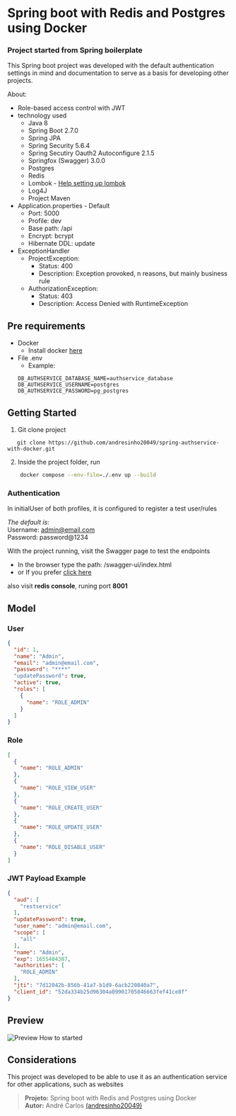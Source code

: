 # Spring boot with Redis and Postgres using Docker

### Project started from Spring boilerplate
This Spring boot project was developed with the default authentication settings in mind and documentation to serve as a basis for developing other projects.

About:
 - Role-based access control with JWT
 - technology used
    - Java 8
    - Spring Boot 2.7.0
    - Spring JPA
    - Spring Security 5.6.4     
    - Spring Secutiry Oauth2 Autoconfigure 2.1.5
    - Springfox (Swagger) 3.0.0
    - Postgres
    - Redis
    - Lombok - [Help setting up lombok](https://projectlombok.org/setup/eclipse)
    - Log4J
    - Project Maven
- Application.properties - Default
    - Port: 5000
    - Profile: dev
    - Base path: /api
    - Encrypt: bcrypt
    - Hibernate DDL: update
- ExceptionHandler
    - ProjectException:
        - Status: 400
        - Description: Exception provoked, n reasons, but mainly business rule
    - AuthorizationException:
        - Status: 403
        - Description: Access Denied with RuntimeException

## Pre requirements
 - Docker
    - Install docker [here](https://docs.docker.com/engine/install/)
 - File .env
    - Example:
    ```properties
    DB_AUTHSERVICE_DATABASE_NAME=authservice_database
    DB_AUTHSERVICE_USERNAME=postgres
    DB_AUTHSERVICE_PASSWORD=pg_postgres
    ```

## Getting Started
1. Git clone project
 ```git
    git clone https://github.com/andresinho20049/spring-authservice-with-docker.git
 ```

2. Inside the project folder, run
```sh
    docker compose --env-file=./.env up --build
```

### Authentication
In initialUser of both profiles, it is configured to register a test user/rules

_The default is_:     
Username: admin@email.com   
Password: password@1234

With the project running, visit the Swagger page to test the endpoints
  - In the browser type the path: /swagger-ui/index.html
  - or If you prefer [click here](http://localhost:5000/api/swagger-ui/index.html)

also visit **redis console**, runing port **8001**

## Model
### User
```json
{
  "id": 1,
  "name": "Admin",
  "email": "admin@email.com",
  "password": "****"
  "updatePassword": true,
  "active": true,
  "roles": [
    {
      "name": "ROLE_ADMIN"
    }
  ]
}
```

### Role
```json
[
  {
    "name": "ROLE_ADMIN"
  },
  {
    "name": "ROLE_VIEW_USER"
  },
  {
    "name": "ROLE_CREATE_USER"
  },
  {
    "name": "ROLE_UPDATE_USER"
  },
  {
    "name": "ROLE_DISABLE_USER"
  }
]
```

### JWT Payload Example
```json
{
  "aud": [
    "restservice"
  ],
  "updatePassword": true,
  "user_name": "admin@email.com",
  "scope": [
    "all"
  ],
  "name": "Admin",
  "exp": 1655404387,
  "authorities": [
    "ROLE_ADMIN"
  ],
  "jti": "7d12042b-856b-41a7-b1d9-6acb220840a7",
  "client_id": "52da334b25d96304a09901705846663fef41ce8f"
}
```

## Preview
![Preview](https://github.com/andresinho20049/spring-authservice-with-docker/blob/master/media/preview-started.gif)
How to started

## Considerations
This project was developed to be able to use it as an authentication service for other applications, such as websites


> **Projeto:** Spring boot with Redis and Postgres using Docker      
> **Autor:** André Carlos [(andresinho20049)](https://github.com/andresinho20049)       
